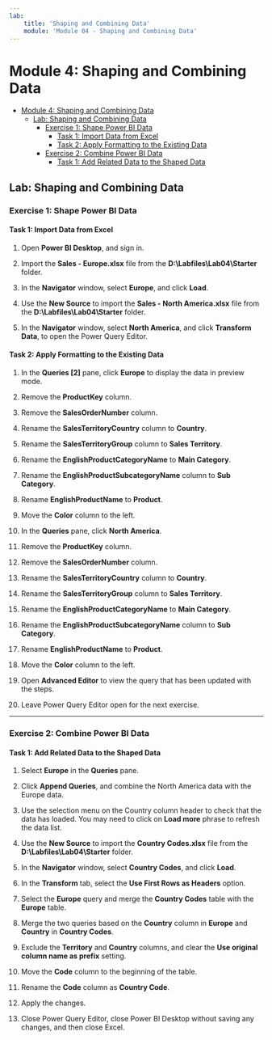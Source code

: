 ```yaml
---
lab:
    title: 'Shaping and Combining Data'
    module: 'Module 04 - Shaping and Combining Data'
---
```

# Module 4: Shaping and Combining Data

- [Module 4: Shaping and Combining Data](#module-4-shaping-and-combining-data)
  - [Lab: Shaping and Combining Data](#lab-shaping-and-combining-data)
    - [Exercise 1: Shape Power BI Data](#exercise-1-shape-power-bi-data)
      - [Task 1: Import Data from Excel](#task-1-import-data-from-excel)
      - [Task 2: Apply Formatting to the Existing Data](#task-2-apply-formatting-to-the-existing-data)
    - [Exercise 2: Combine Power BI Data](#exercise-2-combine-power-bi-data)
      - [Task 1: Add Related Data to the Shaped Data](#task-1-add-related-data-to-the-shaped-data)


## Lab: Shaping and Combining Data

### Exercise 1: Shape Power BI Data

#### Task 1: Import Data from Excel

1. Open **Power BI Desktop**, and sign in.

2. Import the **Sales - Europe.xlsx** file from the **D:\\Labfiles\\Lab04\\Starter** folder.

3. In the **Navigator** window, select **Europe**, and click **Load**.

4. Use the **New Source** to import the **Sales - North America.xlsx** file from the **D:\\Labfiles\\Lab04\\Starter** folder.

5. In the **Navigator** window, select **North America**, and click **Transform Data**, to open the Power Query Editor.

#### Task 2: Apply Formatting to the Existing Data

1. In the **Queries \[2\]** pane, click **Europe** to display the data in preview mode.

2. Remove the **ProductKey** column.

3. Remove the **SalesOrderNumber** column.

4. Rename the **SalesTerritoryCountry** column to **Country**.

5. Rename the **SalesTerritoryGroup** column to **Sales Territory**.

6. Rename the **EnglishProductCategoryName** to **Main Category**.

7. Rename the **EnglishProductSubcategoryName** column to **Sub Category**.

8. Rename **EnglishProductName** to **Product**.

9. Move the **Color** column to the left.

10. In the **Queries** pane, click **North America**.

11. Remove the **ProductKey** column.

12. Remove the **SalesOrderNumber** column.

13. Rename the **SalesTerritoryCountry** column to **Country**.

14. Rename the **SalesTerritoryGroup** column to **Sales Territory**.

15. Rename the **EnglishProductCategoryName** to **Main Category**.

16. Rename the **EnglishProductSubcategoryName** column to **Sub Category**.

17. Rename **EnglishProductName** to **Product**.

18. Move the **Color** column to the left.

19. Open **Advanced Editor** to view the query that has been updated with the steps.

20. Leave Power Query Editor open for the next exercise.

---

### Exercise 2: Combine Power BI Data

#### Task 1: Add Related Data to the Shaped Data

1. Select **Europe** in the **Queries** pane.

2. Click **Append Queries**, and combine the North America data with the Europe data.

3. Use the selection menu on the Country column header to check that the data has loaded. You may need to click on **Load more** phrase to refresh the data list.

4. Use the **New Source** to import the **Country Codes.xlsx** file from the **D:\\Labfiles\\Lab04\\Starter** folder.

5. In the **Navigator** window, select **Country Codes**, and click **Load**.

6. In the **Transform** tab, select the **Use First Rows as Headers** option. 

7. Select the **Europe** query and merge the **Country Codes** table with the **Europe** table.

8. Merge the two queries based on the **Country** column in **Europe** and **Country** in **Country Codes**. 

9. Exclude the **Territory** and **Country** columns, and clear the **Use original column name as prefix** setting.

10. Move the **Code** column to the beginning of the table.

11. Rename the **Code** column as **Country Code**.

12. Apply the changes.

13. Close Power Query Editor, close Power BI Desktop without saving any changes, and then close Excel.
